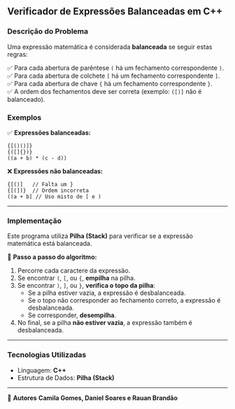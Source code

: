 ## **Verificador de Expressões Balanceadas em C++**

### **Descrição do Problema**
Uma expressão matemática é considerada **balanceada** se seguir estas regras:

✅ Para cada abertura de parêntese `(` há um fechamento correspondente `)`.  
✅ Para cada abertura de colchete `[` há um fechamento correspondente `]`.  
✅ Para cada abertura de chave `{` há um fechamento correspondente `}`.  
✅ A ordem dos fechamentos deve ser correta (exemplo: `([)]` não é balanceado).  

### **Exemplos**
✅ **Expressões balanceadas:**  
```
{[()()]}
{([]{})}
((a + b) * (c - d))
```
❌ **Expressões não balanceadas:**  
```
{[()]   // Falta um }
{[(])}  // Ordem incorreta
((a + b] // Uso misto de [ e )
```

---

### **Implementação**
Este programa utiliza **Pilha (Stack)** para verificar se a expressão matemática está balanceada.

🔹 **Passo a passo do algoritmo:**
1. Percorre cada caractere da expressão.  
2. Se encontrar `(`, `[`, ou `{`, **empilha** na pilha.  
3. Se encontrar `)`, `]`, ou `}`, **verifica o topo da pilha**:
   - Se a pilha estiver vazia, a expressão é desbalanceada.
   - Se o topo não corresponder ao fechamento correto, a expressão é desbalanceada.
   - Se corresponder, **desempilha**.  
4. No final, se a pilha **não estiver vazia**, a expressão também é desbalanceada.  

---

### **Tecnologias Utilizadas**
- Linguagem: **C++**
- Estrutura de Dados: **Pilha (Stack)**

---

📌 **Autores**
 **Camila Gomes, Daniel Soares e Rauan Brandão**
